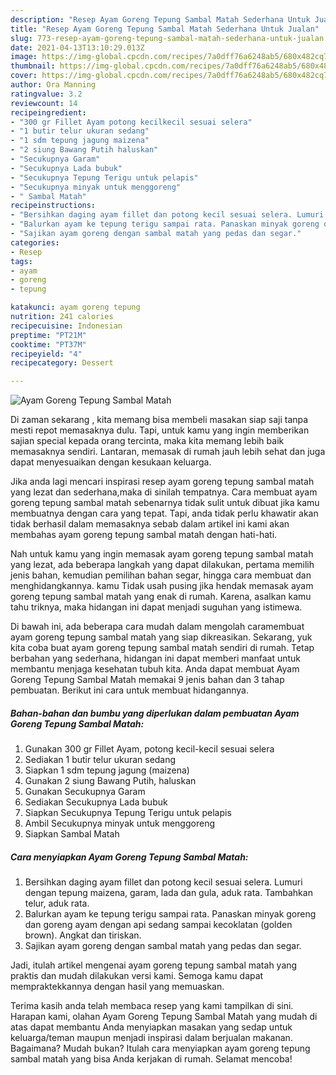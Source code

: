 ```yaml
---
description: "Resep Ayam Goreng Tepung Sambal Matah Sederhana Untuk Jualan"
title: "Resep Ayam Goreng Tepung Sambal Matah Sederhana Untuk Jualan"
slug: 773-resep-ayam-goreng-tepung-sambal-matah-sederhana-untuk-jualan
date: 2021-04-13T13:10:29.013Z
image: https://img-global.cpcdn.com/recipes/7a0dff76a6248ab5/680x482cq70/ayam-goreng-tepung-sambal-matah-foto-resep-utama.jpg
thumbnail: https://img-global.cpcdn.com/recipes/7a0dff76a6248ab5/680x482cq70/ayam-goreng-tepung-sambal-matah-foto-resep-utama.jpg
cover: https://img-global.cpcdn.com/recipes/7a0dff76a6248ab5/680x482cq70/ayam-goreng-tepung-sambal-matah-foto-resep-utama.jpg
author: Ora Manning
ratingvalue: 3.2
reviewcount: 14
recipeingredient:
- "300 gr Fillet Ayam potong kecilkecil sesuai selera"
- "1 butir telur ukuran sedang"
- "1 sdm tepung jagung maizena"
- "2 siung Bawang Putih haluskan"
- "Secukupnya Garam"
- "Secukupnya Lada bubuk"
- "Secukupnya Tepung Terigu untuk pelapis"
- "Secukupnya minyak untuk menggoreng"
- " Sambal Matah"
recipeinstructions:
- "Bersihkan daging ayam fillet dan potong kecil sesuai selera. Lumuri dengan tepung maizena, garam, lada dan gula, aduk rata. Tambahkan telur, aduk rata."
- "Balurkan ayam ke tepung terigu sampai rata. Panaskan minyak goreng dan goreng ayam dengan api sedang sampai kecoklatan (golden brown). Angkat dan tiriskan."
- "Sajikan ayam goreng dengan sambal matah yang pedas dan segar."
categories:
- Resep
tags:
- ayam
- goreng
- tepung

katakunci: ayam goreng tepung 
nutrition: 241 calories
recipecuisine: Indonesian
preptime: "PT21M"
cooktime: "PT37M"
recipeyield: "4"
recipecategory: Dessert

---
```



![Ayam Goreng Tepung Sambal Matah](https://img-global.cpcdn.com/recipes/7a0dff76a6248ab5/680x482cq70/ayam-goreng-tepung-sambal-matah-foto-resep-utama.jpg)

Di zaman  sekarang , kita memang bisa membeli masakan siap saji tanpa mesti repot memasaknya dulu. Tapi, untuk kamu yang ingin memberikan sajian special kepada orang tercinta, maka kita memang lebih baik memasaknya sendiri. Lantaran, memasak di rumah jauh lebih sehat dan juga dapat menyesuaikan dengan kesukaan keluarga.

Jika anda lagi mencari inspirasi resep ayam goreng tepung sambal matah yang lezat dan sederhana,maka di sinilah tempatnya. Cara membuat ayam goreng tepung sambal matah  sebenarnya tidak sulit untuk dibuat jika kamu membuatnya dengan cara yang tepat. Tapi, anda tidak perlu khawatir akan tidak berhasil dalam memasaknya 
sebab dalam artikel ini kami akan membahas ayam goreng tepung sambal matah dengan hati-hati.  



Nah untuk kamu yang ingin memasak ayam goreng tepung sambal matah yang lezat, ada beberapa langkah yang dapat dilakukan, pertama memilih jenis bahan, kemudian pemilihan bahan segar, hingga cara membuat dan menghidangkannya. kamu Tidak usah pusing jika hendak memasak ayam goreng tepung sambal matah yang enak di rumah. Karena, asalkan kamu  tahu triknya, maka hidangan ini dapat menjadi suguhan yang istimewa.

Di bawah ini, ada beberapa cara mudah dalam mengolah caramembuat ayam goreng tepung sambal matah yang siap dikreasikan. Sekarang, yuk kita coba buat ayam goreng tepung sambal matah sendiri di rumah. Tetap berbahan yang sederhana, hidangan ini dapat memberi manfaat untuk membantu menjaga kesehatan tubuh kita. Anda dapat membuat Ayam Goreng Tepung Sambal Matah memakai 9 jenis bahan dan 3 tahap pembuatan. Berikut ini cara untuk membuat hidangannya.

<!--inarticleads1-->

##### Bahan-bahan dan bumbu yang diperlukan dalam pembuatan Ayam Goreng Tepung Sambal Matah:

1. Gunakan 300 gr Fillet Ayam, potong kecil-kecil sesuai selera
1. Sediakan 1 butir telur ukuran sedang
1. Siapkan 1 sdm tepung jagung (maizena)
1. Gunakan 2 siung Bawang Putih, haluskan
1. Gunakan Secukupnya Garam
1. Sediakan Secukupnya Lada bubuk
1. Siapkan Secukupnya Tepung Terigu untuk pelapis
1. Ambil Secukupnya minyak untuk menggoreng
1. Siapkan  Sambal Matah




<!--inarticleads2-->

##### Cara menyiapkan Ayam Goreng Tepung Sambal Matah:

1. Bersihkan daging ayam fillet dan potong kecil sesuai selera. Lumuri dengan tepung maizena, garam, lada dan gula, aduk rata. Tambahkan telur, aduk rata.
1. Balurkan ayam ke tepung terigu sampai rata. Panaskan minyak goreng dan goreng ayam dengan api sedang sampai kecoklatan (golden brown). Angkat dan tiriskan.
1. Sajikan ayam goreng dengan sambal matah yang pedas dan segar.




Jadi, itulah artikel mengenai  ayam goreng tepung sambal matah  yang praktis dan mudah dilakukan versi kami. Semoga kamu dapat mempraktekkannya dengan hasil yang memuaskan. 

Terima kasih anda telah membaca resep yang kami tampilkan di sini. Harapan kami, olahan  Ayam Goreng Tepung Sambal Matah yang mudah di atas dapat membantu Anda menyiapkan masakan yang sedap untuk keluarga/teman maupun menjadi inspirasi dalam berjualan makanan. Bagaimana? Mudah bukan? Itulah cara menyiapkan ayam goreng tepung sambal matah yang bisa Anda kerjakan di rumah. Selamat mencoba!


